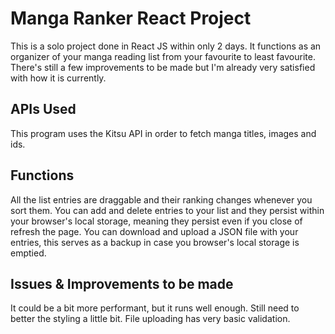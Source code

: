 # Manga Ranker React Project
This is a solo project done in React JS within only 2 days.
It functions as an organizer of your manga reading list from your favourite to least favourite.
There's still a few improvements to be made but I'm already very satisfied with how it is currently.


## APIs Used
This program uses the Kitsu API in order to fetch manga titles, images and ids. 

## Functions
All the list entries are draggable and their ranking changes whenever you sort them.
You can add and delete entries to your list and they persist within your browser's local storage, meaning they persist even if you close of refresh the page.
You can download and upload a JSON file with your entries, this serves as a backup in case you browser's local storage is emptied.

## Issues & Improvements to be made
It could be a bit more performant, but it runs well enough.
Still need to better the styling a little bit.
File uploading has very basic validation.
